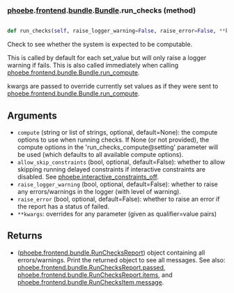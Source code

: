 ### [phoebe](phoebe.md).[frontend](phoebe.frontend.md).[bundle](phoebe.frontend.bundle.md).[Bundle](phoebe.frontend.bundle.Bundle.md).run_checks (method)


```py

def run_checks(self, raise_logger_warning=False, raise_error=False, **kwargs)

```



Check to see whether the system is expected to be computable.

This is called by default for each set_value but will only raise a
logger warning if fails.  This is also called immediately when calling
[phoebe.frontend.bundle.Bundle.run_compute](phoebe.frontend.bundle.Bundle.run_compute.md).

kwargs are passed to override currently set values as if they were
sent to [phoebe.frontend.bundle.Bundle.run_compute](phoebe.frontend.bundle.Bundle.run_compute.md).

Arguments
-----------
* `compute` (string or list of strings, optional, default=None): the
    compute options to use  when running checks.  If None (or not provided),
    the compute options in the 'run_checks_compute@setting' parameter
    will be used (which defaults to all available compute options).
* `allow_skip_constraints` (bool, optional, default=False): whether
    to allow skipping running delayed constraints if interactive
    constraints are disabled.  See [phoebe.interactive_constraints_off](phoebe.interactive_constraints_off.md).
* `raise_logger_warning` (bool, optional, default=False): whether to
    raise any errors/warnings in the logger (with level of warning).
* `raise_error` (bool, optional, default=False): whether to raise an
    error if the report has a status of failed.
* `**kwargs`: overrides for any parameter (given as qualifier=value pairs)

Returns
----------
* ([phoebe.frontend.bundle.RunChecksReport](phoebe.frontend.bundle.RunChecksReport.md)) object containing all
    errors/warnings.  Print the returned object to see all messages.
    See also: [phoebe.frontend.bundle.RunChecksReport.passed](phoebe.frontend.bundle.RunChecksReport.passed.md),
     [phoebe.frontend.bundle.RunChecksReport.items](phoebe.frontend.bundle.RunChecksReport.items.md), and
     [phoebe.frontend.bundle.RunChecksItem.message](phoebe.frontend.bundle.RunChecksItem.message.md).

